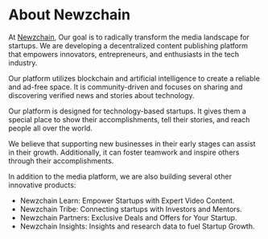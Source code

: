 # About Newzchain 

At [Newzchain](https://newzchain.com/), Our goal is to radically transform the media landscape for startups. We are developing a decentralized content publishing platform that empowers innovators, entrepreneurs, and enthusiasts in the tech industry.

Our platform utilizes blockchain and artificial intelligence to create a reliable and ad-free space. It is community-driven and focuses on sharing and discovering verified news and stories about technology.

Our platform is designed for technology-based startups. It gives them a special place to show their accomplishments, tell their stories, and reach people all over the world.

We believe that supporting new businesses in their early stages can assist in their growth. Additionally, it can foster teamwork and inspire others through their accomplishments.

In addition to the media platform, we are also building several other innovative products:

* Newzchain Learn: Empower Startups with Expert Video Content.
* Newzchain Tribe: Connecting startups with Investors and Mentors.
* Newzchain Partners: Exclusive Deals and Offers for Your Startup.
* Newzchain Insights: Insights and research data to fuel Startup Growth.
